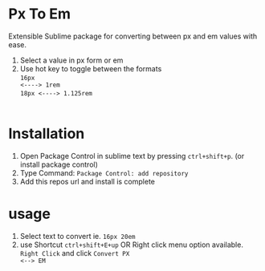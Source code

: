 # Px To Em
Extensible Sublime package for converting between px and em values with ease. 

1. Select a value in px form or em
2. Use hot key to toggle between the formats<br />
<code>16px <----> 1rem </code><br />
<code>18px <----> 1.125rem </code><br />

# Installation
1. Open Package Control in sublime text by pressing <code>ctrl+shift+p</code>. (or install package control)
2. Type Command: <code>Package Control: add repository</code>
3. Add this repos url and install is complete

# usage
1. Select text to convert ie. <code>16px 20em</code>
2. use Shortcut <code>ctrl+shift+E+up</code>
OR Right click menu option available. <code>Right Click</code> and click <code>Convert PX <--> EM</code>
